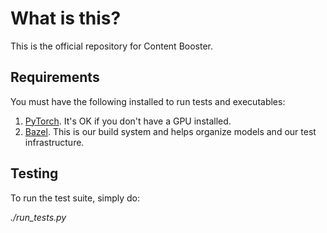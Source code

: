 # What is this?

This is the official repository for Content Booster.

## Requirements

You must have the following installed to run tests and executables:

1. [PyTorch](http://pytorch.org/). It's OK if you don't have a GPU installed.
2. [Bazel](https://bazel.build/). This is our build system and helps organize models and our test infrastructure.

## Testing

To run the test suite, simply do:

*./run_tests.py*
